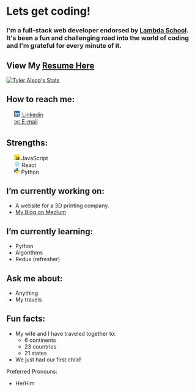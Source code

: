 # Lets get coding!

### I'm a full-stack web developer endorsed by [Lambda School](https://lambdaschool.com/). It's been a fun and challenging road into the world of coding and I'm grateful for every minute of it.

## View My [Resume Here](https://drive.google.com/file/d/1_5LtAAZ9gyNKGAmgsOPRb0axJDaJJO5O/view?usp=sharing)

[![Tyler Alsop's Stats](https://github-readme-stats.vercel.app/api?username=tyleralsop&count_private=true&hide=stars)](https://github.com/tyleralsop/github-readme-stats)

## How to reach me:

&nbsp;&nbsp;&nbsp;&nbsp;&nbsp;[<img src="logos/linkedin/LI-In-Bug.png" height="15px"> Linkedin](https://www.linkedin.com/in/tyler-alsop)  
&nbsp;&nbsp;&nbsp;&nbsp;&nbsp;[✉️ E-mail](mailto:dev.tyleralsop@gmail.com)

## Strengths:

&nbsp;&nbsp;&nbsp;&nbsp;&nbsp;<img src="logos/js/javascript.svg" height="15px"> JavaScript  
&nbsp;&nbsp;&nbsp;&nbsp;&nbsp;<img src="logos/react/react.svg" height="15px"> React  
&nbsp;&nbsp;&nbsp;&nbsp;&nbsp;<img src="logos/python/python.svg" height="15px"> Python

## I’m currently working on:

- A website for a 3D printing company.
- [My Blog on Medium](https://tyleralsop.medium.com/)

## I’m currently learning:

- Python
- Algorithms
- Redux (refresher)

## Ask me about:

- Anything
- My travels

## Fun facts:

- My wife and I have traveled together to:
  - 6 continents
  - 23 countries
  - 21 states
- We just had our first child!

Preferred Pronouns:

- He/Him
